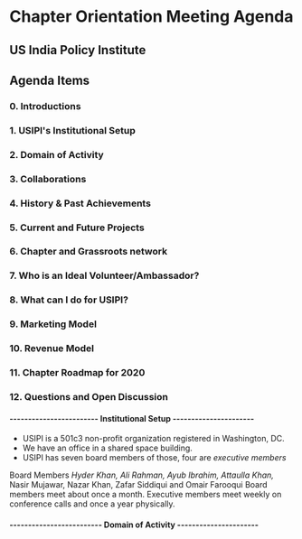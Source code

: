 # Chapter Orientation Meeting Agenda
## US India Policy Institute 


<h2>   Agenda Items </h2>
<h3>      0. Introductions </h3>
<h3>      1. USIPI's Institutional Setup  </h3>
<h3>      2. Domain of Activity  </h3>
<h3>      3. Collaborations </h3>
<h3>      4. History & Past Achievements </h3>
<h3>      5. Current and Future Projects </h3>
<h3>      6. Chapter and Grassroots network </h3> 
<h3>      7. Who is an Ideal Volunteer/Ambassador? </h3>
<h3>      8. What can I do for USIPI?  </h3>
<h3>      9. Marketing Model  </h3>
<h3>      10. Revenue Model </h3>
<h3>      11. Chapter Roadmap for 2020 </h3>
<h3>      12. Questions and Open Discussion </h3>


#### ------------------------ Institutional Setup ----------------------

- USIPI is a 501c3 non-profit organization registered in Washington, DC. 
- We have an office in a shared space building. 
- USIPI has seven board members of those, four are <em>executive members</em>
 
Board Members <em> Hyder Khan, Ali Rahman, Ayub Ibrahim, Attaulla Khan,</em> Nasir Mujawar, Nazar Khan, Zafar Siddiqui and Omair Farooqui
Board members meet about once a month. Executive members meet weekly on conference calls and once a year physically. 

#### ------------------------- Domain of Activity ----------------------


